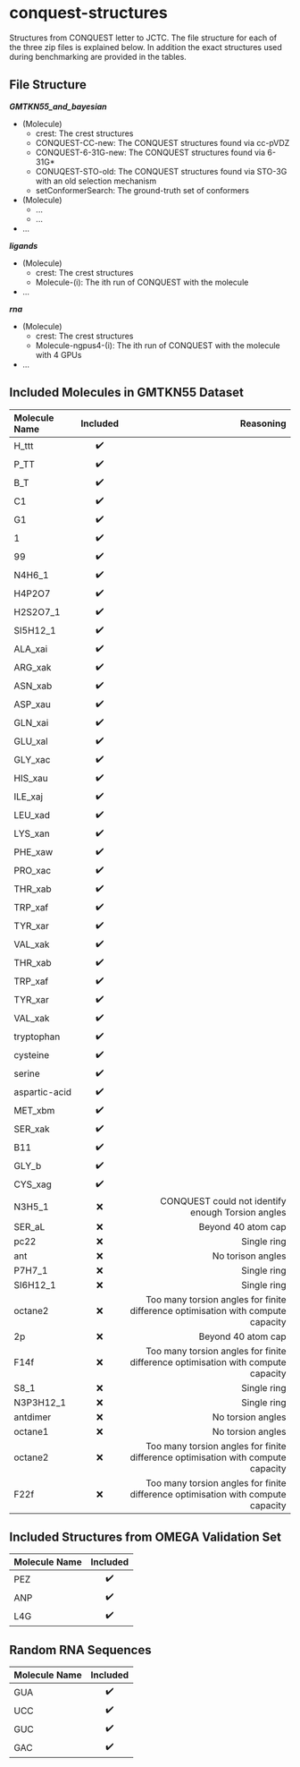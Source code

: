 # conquest-structures
Structures from CONQUEST letter to JCTC. The file structure for each of the three zip files is explained below. In addition the exact structures used during benchmarking are provided in the tables.

## File Structure

**_GMTKN55_and_bayesian_**
  - (Molecule)
    - crest: The crest structures
    - CONQUEST-CC-new: The CONQUEST structures found via cc-pVDZ
    - CONQUEST-6-31G-new: The CONQUEST structures found via 6-31G*
    - CONUQEST-STO-old: The CONQUEST structures found via STO-3G with an old selection mechanism
    - setConformerSearch: The ground-truth set of conformers
  - (Molecule)
    - ...
    - ...
  - ...

**_ligands_**
  - (Molecule)
    - crest: The crest structures
    - Molecule-(i): The ith run of CONQUEST with the molecule
  - ...

**_rna_**
  - (Molecule)
    - crest: The crest structures
    - Molecule-ngpus4-(i): The ith run of CONQUEST with the molecule with 4 GPUs
  - ...

## Included Molecules in GMTKN55 Dataset

| Molecule Name       | Included            | Reasoning |
| :---                | :---:               | ---: |
| H_ttt               | :heavy_check_mark:  | |
| P_TT                | :heavy_check_mark:  | |
| B_T                 | :heavy_check_mark:  | |
| C1                  | :heavy_check_mark:  | |
| G1                  | :heavy_check_mark:  | |
| 1                   | :heavy_check_mark:  | |
| 99                  | :heavy_check_mark:  | |
| N4H6_1              | :heavy_check_mark:  | |
| H4P2O7              | :heavy_check_mark:  | |
| H2S2O7_1            | :heavy_check_mark:  | |
| SI5H12_1            | :heavy_check_mark:  | |
| ALA_xai             | :heavy_check_mark:  | |
| ARG_xak             | :heavy_check_mark:  | |
| ASN_xab             | :heavy_check_mark:  | |
| ASP_xau             | :heavy_check_mark:  | |
| GLN_xai             | :heavy_check_mark:  | |
| GLU_xal             | :heavy_check_mark:  | |
| GLY_xac             | :heavy_check_mark:  | |
| HIS_xau             | :heavy_check_mark:  | |
| ILE_xaj             | :heavy_check_mark:  | |
| LEU_xad             | :heavy_check_mark:  | |
| LYS_xan             | :heavy_check_mark:  | |
| PHE_xaw             | :heavy_check_mark:  | |
| PRO_xac             | :heavy_check_mark:  | |
| THR_xab             | :heavy_check_mark:  | |
| TRP_xaf             | :heavy_check_mark:  | |
| TYR_xar             | :heavy_check_mark:  | |
| VAL_xak             | :heavy_check_mark:  | |
| THR_xab             | :heavy_check_mark:  | |
| TRP_xaf             | :heavy_check_mark:  | |
| TYR_xar             | :heavy_check_mark:  | |
| VAL_xak             | :heavy_check_mark:  | |
| tryptophan          | :heavy_check_mark:  | |
| cysteine            | :heavy_check_mark:  | |
| serine              | :heavy_check_mark:  | |
| aspartic-acid       | :heavy_check_mark:  | |
| MET_xbm             | :heavy_check_mark:  | |
| SER_xak             | :heavy_check_mark:  | |
| B11                 | :heavy_check_mark:  | |
| GLY_b               | :heavy_check_mark:  | |
| CYS_xag             | :heavy_check_mark:  | |
| N3H5_1              | :x:                 | CONQUEST could not identify enough Torsion angles |
| SER_aL              | :x:                 | Beyond 40 atom cap |
| pc22                | :x:                 | Single ring |
| ant                 | :x:                 | No torison angles |
| P7H7_1              | :x:                 | Single ring |
| SI6H12_1            | :x:                 | Single ring |
| octane2             | :x:                 | Too many torsion angles for finite difference optimisation with compute capacity |
| 2p                  | :x:                 | Beyond 40 atom cap |
| F14f                | :x:                 | Too many torsion angles for finite difference optimisation with compute capacity |
| S8_1                | :x:                 | Single ring |
| N3P3H12_1           | :x:                 | Single ring |
| antdimer            | :x:                 | No torsion angles |
| octane1             | :x:                 | No torsion angles |
| octane2             | :x:                 | Too many torsion angles for finite difference optimisation with compute capacity |
| F22f                | :x:                 | Too many torsion angles for finite difference optimisation with compute capacity |

## Included Structures from OMEGA Validation Set

| Molecule Name       | Included            |
| :---                | :---:               |
| PEZ                 | :heavy_check_mark:  |
| ANP                 | :heavy_check_mark:  |
| L4G                 | :heavy_check_mark:  |

## Random RNA Sequences

| Molecule Name       | Included            |
| :---                | :---:               |
| GUA                 | :heavy_check_mark:  |
| UCC                 | :heavy_check_mark:  |
| GUC                 | :heavy_check_mark:  |
| GAC                 | :heavy_check_mark:  |
